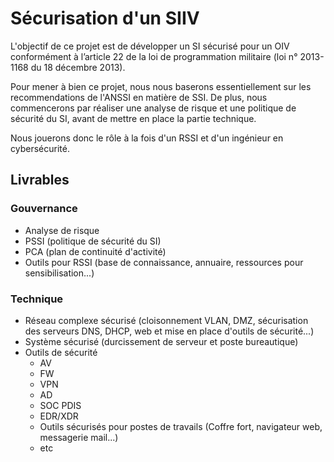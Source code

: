 # Sécurisation d'un SIIV
L'objectif de ce projet est de développer un SI sécurisé pour un OIV conformément à l’article 22 de la loi de programmation militaire (loi n° 2013-1168 du 18 décembre 2013).


Pour mener à bien ce projet, nous nous baserons essentiellement sur les recommendations de l'ANSSI en matière de SSI.
De plus, nous commencerons par réaliser une analyse de risque et une politique de sécurité du SI, avant de mettre en place la partie technique.

Nous jouerons donc le rôle à la fois d'un RSSI et d'un ingénieur en cybersécurité. 

## Livrables
### Gouvernance
- Analyse de risque
- PSSI (politique de sécurité du SI)
- PCA (plan de continuité d'activité)
- Outils pour RSSI (base de connaissance, annuaire, ressources pour sensibilisation...)

### Technique
- Réseau complexe sécurisé (cloisonnement VLAN, DMZ, sécurisation des serveurs DNS, DHCP, web et mise en place d'outils de sécurité...)
- Système sécurisé (durcissement de serveur et poste bureautique)
- Outils de sécurité
  - AV
  - FW
  - VPN
  - AD
  - SOC PDIS
  - EDR/XDR
  - Outils sécurisés pour postes de travails (Coffre fort, navigateur web, messagerie mail...)
  - etc
